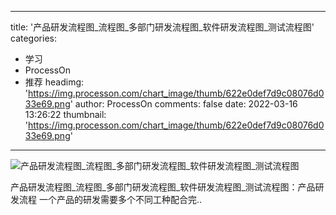 
---
title: '产品研发流程图_流程图_多部门研发流程图_软件研发流程图_测试流程图'
categories: 
 - 学习
 - ProcessOn
 - 推荐
headimg: 'https://img.processon.com/chart_image/thumb/622e0def7d9c08076d033e69.png'
author: ProcessOn
comments: false
date: 2022-03-16 13:26:22
thumbnail: 'https://img.processon.com/chart_image/thumb/622e0def7d9c08076d033e69.png'
---

<div>   
<img class="thumb" alt="产品研发流程图_流程图_多部门研发流程图_软件研发流程图_测试流程图" src="https://img.processon.com/chart_image/thumb/622e0def7d9c08076d033e69.png" referrerpolicy="no-referrer">
<p>产品研发流程图_流程图_多部门研发流程图_软件研发流程图_测试流程图：产品研发流程 一个产品的研发需要多个不同工种配合完..</p>  
</div>
            
